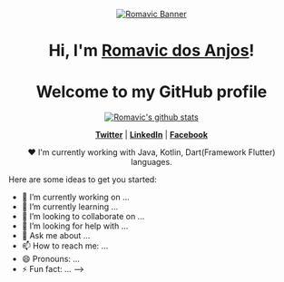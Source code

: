 <p align="center">
  <a href="https://github.com/Romavic"><img src="https://avatars0.githubusercontent.com/u/43910375?s=460&u=5c0c16038daf06d3ba75f4a56e42fb6102710abb&v=4" alt="Romavic Banner"></a>
</p>

<h1 align="center">Hi, I'm <a href="https://github.com/Romavic">Romavic dos Anjos</a>!</h1>
<h1 align="center">Welcome to my GitHub profile</h1>

<p align="center">
  <a href="https://github.com/Romavic"><img src="https://github-readme-stats.vercel.app/api?username=Romavic&hide_border=true&show_icons=true" alt="Romavic's github stats"></a>
</p>

<p align="center">
  <strong><a href="https://twitter.com/RomavicdosAnjos">Twitter</a></strong> |
  <strong><a href="https://www.linkedin.com/in/romavic-dos-anjos-4946821a9/">LinkedIn</a></strong> |
  <strong><a href="https://www.facebook.com/romavicdosanjoskc/">Facebook</a></strong>
</p>

<p align="center">❤ I'm currently working with Java, Kotlin, Dart(Framework Flutter) languages.</p>

Here are some ideas to get you started:

- 🔭 I’m currently working on ...
- 🌱 I’m currently learning ...
- 👯 I’m looking to collaborate on ...
- 🤔 I’m looking for help with ...
- 💬 Ask me about ...
- 📫 How to reach me: ...
- 😄 Pronouns: ...
- ⚡ Fun fact: ...
-->
